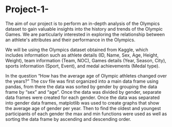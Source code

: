 # Project-1-
The aim of our project is to perform an in-depth analysis of the Olympics dataset to gain valuable insights into the history and trends of the Olympic Games. We are particularly interested in exploring the relationship between an athlete's attributes and their performance in the Olympics.

We will be using the Olympics dataset obtained from Kaggle, which includes information such as athlete details (ID, Name, Sex, Age, Height, Weight), team information (Team, NOC), Games details (Year, Season, City), sports information (Sport, Event), and medal achievements (Medal type). 

In the question “How has the average age of Olympic athletes changed over the years?” The csv file was first organized into a main data frame using pandas, from there the data was sorted by gender by grouping the data frame by “sex” and “age”. Once the data was divided by gender, separate data frames were created for each gender. Once the data was separated into gender data frames, matplotlib was used to create graphs that show the average age of gender per year. Then to find the oldest and youngest participants of each gender the max and min functions were used as well as sorting the data frame by ascending and descending order.
